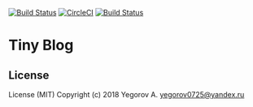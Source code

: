 [![Build Status](https://travis-ci.org/Yegorov/tiny-blog.svg?branch=master)](https://travis-ci.org/Yegorov/tiny-blog)
[![CircleCI](https://circleci.com/gh/Yegorov/tiny-blog.svg?style=svg)](https://circleci.com/gh/Yegorov/tiny-blog)
[![Build Status](https://semaphoreci.com/api/v1/yegorov/tiny-blog/branches/master/badge.svg)](https://semaphoreci.com/yegorov/tiny-blog)
# Tiny Blog

## License

License (MIT) Copyright (c) 2018 Yegorov A. yegorov0725@yandex.ru
